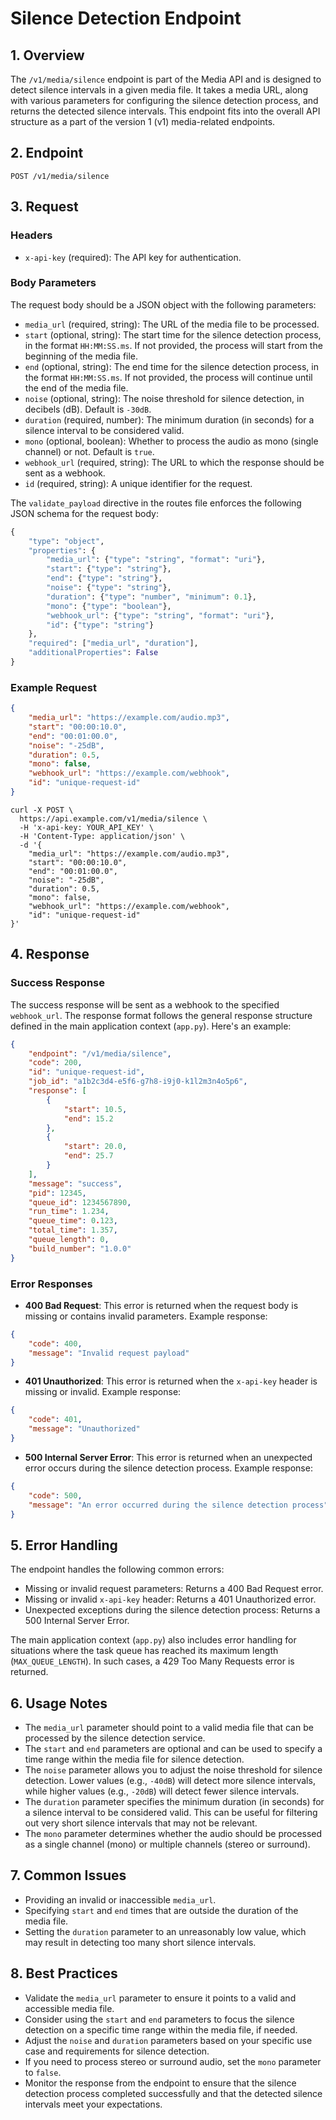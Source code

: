 ﻿# Silence Detection Endpoint

## 1. Overview

The `/v1/media/silence` endpoint is part of the Media API and is designed to detect silence intervals in a given media file. It takes a media URL, along with various parameters for configuring the silence detection process, and returns the detected silence intervals. This endpoint fits into the overall API structure as a part of the version 1 (v1) media-related endpoints.

## 2. Endpoint

```
POST /v1/media/silence
```

## 3. Request

### Headers

- `x-api-key` (required): The API key for authentication.

### Body Parameters

The request body should be a JSON object with the following parameters:

- `media_url` (required, string): The URL of the media file to be processed.
- `start` (optional, string): The start time for the silence detection process, in the format `HH:MM:SS.ms`. If not provided, the process will start from the beginning of the media file.
- `end` (optional, string): The end time for the silence detection process, in the format `HH:MM:SS.ms`. If not provided, the process will continue until the end of the media file.
- `noise` (optional, string): The noise threshold for silence detection, in decibels (dB). Default is `-30dB`.
- `duration` (required, number): The minimum duration (in seconds) for a silence interval to be considered valid.
- `mono` (optional, boolean): Whether to process the audio as mono (single channel) or not. Default is `true`.
- `webhook_url` (required, string): The URL to which the response should be sent as a webhook.
- `id` (required, string): A unique identifier for the request.

The `validate_payload` directive in the routes file enforces the following JSON schema for the request body:

```python
{
    "type": "object",
    "properties": {
        "media_url": {"type": "string", "format": "uri"},
        "start": {"type": "string"},
        "end": {"type": "string"},
        "noise": {"type": "string"},
        "duration": {"type": "number", "minimum": 0.1},
        "mono": {"type": "boolean"},
        "webhook_url": {"type": "string", "format": "uri"},
        "id": {"type": "string"}
    },
    "required": ["media_url", "duration"],
    "additionalProperties": False
}
```

### Example Request

```json
{
    "media_url": "https://example.com/audio.mp3",
    "start": "00:00:10.0",
    "end": "00:01:00.0",
    "noise": "-25dB",
    "duration": 0.5,
    "mono": false,
    "webhook_url": "https://example.com/webhook",
    "id": "unique-request-id"
}
```

```
curl -X POST \
  https://api.example.com/v1/media/silence \
  -H 'x-api-key: YOUR_API_KEY' \
  -H 'Content-Type: application/json' \
  -d '{
    "media_url": "https://example.com/audio.mp3",
    "start": "00:00:10.0",
    "end": "00:01:00.0",
    "noise": "-25dB",
    "duration": 0.5,
    "mono": false,
    "webhook_url": "https://example.com/webhook",
    "id": "unique-request-id"
}'
```

## 4. Response

### Success Response

The success response will be sent as a webhook to the specified `webhook_url`. The response format follows the general response structure defined in the main application context (`app.py`). Here's an example:

```json
{
    "endpoint": "/v1/media/silence",
    "code": 200,
    "id": "unique-request-id",
    "job_id": "a1b2c3d4-e5f6-g7h8-i9j0-k1l2m3n4o5p6",
    "response": [
        {
            "start": 10.5,
            "end": 15.2
        },
        {
            "start": 20.0,
            "end": 25.7
        }
    ],
    "message": "success",
    "pid": 12345,
    "queue_id": 1234567890,
    "run_time": 1.234,
    "queue_time": 0.123,
    "total_time": 1.357,
    "queue_length": 0,
    "build_number": "1.0.0"
}
```

### Error Responses

- **400 Bad Request**: This error is returned when the request body is missing or contains invalid parameters. Example response:

```json
{
    "code": 400,
    "message": "Invalid request payload"
}
```

- **401 Unauthorized**: This error is returned when the `x-api-key` header is missing or invalid. Example response:

```json
{
    "code": 401,
    "message": "Unauthorized"
}
```

- **500 Internal Server Error**: This error is returned when an unexpected error occurs during the silence detection process. Example response:

```json
{
    "code": 500,
    "message": "An error occurred during the silence detection process"
}
```

## 5. Error Handling

The endpoint handles the following common errors:

- Missing or invalid request parameters: Returns a 400 Bad Request error.
- Missing or invalid `x-api-key` header: Returns a 401 Unauthorized error.
- Unexpected exceptions during the silence detection process: Returns a 500 Internal Server Error.

The main application context (`app.py`) also includes error handling for situations where the task queue has reached its maximum length (`MAX_QUEUE_LENGTH`). In such cases, a 429 Too Many Requests error is returned.

## 6. Usage Notes

- The `media_url` parameter should point to a valid media file that can be processed by the silence detection service.
- The `start` and `end` parameters are optional and can be used to specify a time range within the media file for silence detection.
- The `noise` parameter allows you to adjust the noise threshold for silence detection. Lower values (e.g., `-40dB`) will detect more silence intervals, while higher values (e.g., `-20dB`) will detect fewer silence intervals.
- The `duration` parameter specifies the minimum duration (in seconds) for a silence interval to be considered valid. This can be useful for filtering out very short silence intervals that may not be relevant.
- The `mono` parameter determines whether the audio should be processed as a single channel (mono) or multiple channels (stereo or surround).

## 7. Common Issues

- Providing an invalid or inaccessible `media_url`.
- Specifying `start` and `end` times that are outside the duration of the media file.
- Setting the `duration` parameter to an unreasonably low value, which may result in detecting too many short silence intervals.

## 8. Best Practices

- Validate the `media_url` parameter to ensure it points to a valid and accessible media file.
- Consider using the `start` and `end` parameters to focus the silence detection on a specific time range within the media file, if needed.
- Adjust the `noise` and `duration` parameters based on your specific use case and requirements for silence detection.
- If you need to process stereo or surround audio, set the `mono` parameter to `false`.
- Monitor the response from the endpoint to ensure that the silence detection process completed successfully and that the detected silence intervals meet your expectations.
